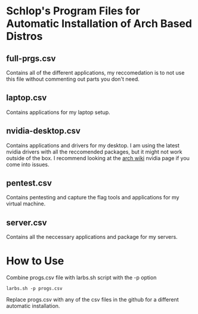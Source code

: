 # Schlop's Program Files for Automatic Installation of Arch Based Distros

## full-prgs.csv
  Contains all of the different applications, my reccomedation is to not use this file without commenting out parts you don't need.

## laptop.csv
  Contains applications for my laptop setup.

## nvidia-desktop.csv
  Contains applications and drivers for my desktop. I am using the latest nvidia drivers with all the reccomended packages,
  but it might not work outside of the box. I recommend looking at the [arch wiki](https://wiki.archlinux.org/title/NVIDIA) nvidia page if you come into issues.

## pentest.csv
  Contains pentesting and capture the flag tools and  applications for my virtual machine.

## server.csv
  Contains all the neccessary applications and package for my servers.

# How to Use

  Combine progs.csv file with larbs.sh script with the -p option

  ```
  larbs.sh -p progs.csv
  ```
  Replace progs.csv with any of the csv files in the github for a different automatic installation.
